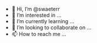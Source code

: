 - 👋 Hi, I’m @swaeterr
- 👀 I’m interested in ...
- 🌱 I’m currently learning ...
- 💞️ I’m looking to collaborate on ...
- 📫 How to reach me ...

<!---
swaeterr/swaeterr is a ✨ special ✨ repository because its `README.md` (this file) appears on your GitHub profile.
You can click the Preview link to take a look at your changes.
--->
